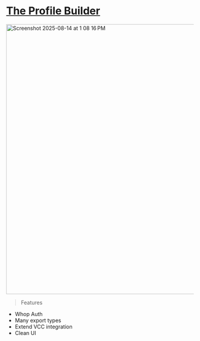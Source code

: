 # [The Profile Builder](https://theprofilebuilder.com)

<img width="1354" height="727" alt="Screenshot 2025-08-14 at 1 08 16 PM" src="https://github.com/user-attachments/assets/e7b21dda-e812-49cd-9484-e76d81a5b00f" />

> Features
- Whop Auth
- Many export types
- Extend VCC integration
- Clean UI

